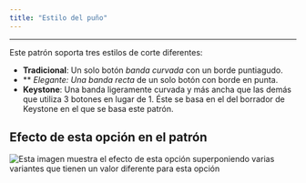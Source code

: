 ```yaml
---
title: "Estilo del puño"
---
```


***

Este patrón soporta tres estilos de corte diferentes:

- **Tradicional**: Un solo botón _banda curvada_ con un borde puntiagudo.
- ** _Elegante</strong>: Una banda recta_ de un solo botón con borde en punta.</li>
- **Keystone**: Una banda ligeramente curvada y más ancha que las demás que utiliza 3 botones en lugar de 1. Éste se basa en el del borrador de Keystone en el que se basa este patrón.</ul>

## Efecto de esta opción en el patrón

![Esta imagen muestra el efecto de esta opción superponiendo varias variantes que tienen un valor diferente para esta opción](cornelius_cuffstyle_sample.svg "Efecto de esta opción en el patrón")
